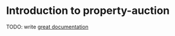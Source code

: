 # Introduction to property-auction

TODO: write [great documentation](http://jacobian.org/writing/what-to-write/)
